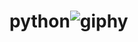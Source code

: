 # python![giphy](https://user-images.githubusercontent.com/120323828/208877344-00b02c1e-88ab-4075-b550-ea2a39ca381b.gif)
